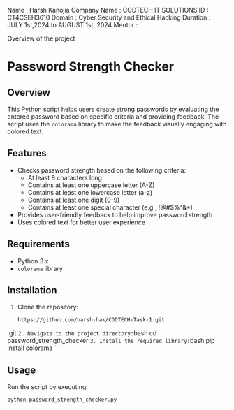 Name : Harsh Kanojia
Company Name : CODTECH IT SOLUTIONS
ID : CT4CSEH3610
Domain : Cyber Security and Ethical Hacking 
Duration : JULY 1st,2024 to AUGUST 1st, 2024
Mentor : 

Overview of the project
# Password Strength Checker

## Overview

This Python script helps users create strong passwords by evaluating the entered password based on specific criteria and providing feedback. The script uses the `colorama` library to make the feedback visually engaging with colored text.

## Features

- Checks password strength based on the following criteria:
  - At least 8 characters long
  - Contains at least one uppercase letter (A-Z)
  - Contains at least one lowercase letter (a-z)
  - Contains at least one digit (0-9)
  - Contains at least one special character (e.g., !@#$%^&*)
- Provides user-friendly feedback to help improve password strength
- Uses colored text for better user experience

## Requirements

- Python 3.x
- `colorama` library

## Installation

1. Clone the repository:
    ```bash
    https://github.com/harsh-hak/CODTECH-Task-1.git
.git
    ```
2. Navigate to the project directory:
    ```bash
    cd password_strength_checker
    ```
3. Install the required library:
    ```bash
    pip install colorama
    ```

## Usage

Run the script by executing:
```bash
python password_strength_checker.py
